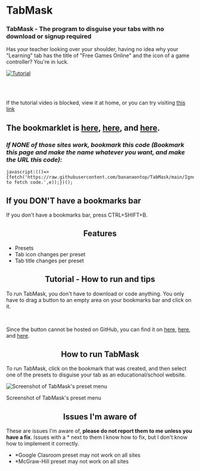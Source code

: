 # TabMask

### TabMask - The program to disguise your tabs with no download or signup required
Has your teacher looking over your shoulder, having no idea why your "Learning" tab has the title of "Free Games Online" and the icon of a game controller? You're in luck.

[![Tutorial](https://i.imgur.com/ZniqIDD.png)](https://mega.nz/embed/4f5RETgD#5XMOylvGfdqdwLSDQxae3sWV-bxO6A1nNnfubivMpvs)

<br>
<br>

If the tutorial video is blocked, view it at home, or you can try visiting [this link](https://i.imgur.com/yZsXvY7.mp4)

## The bookmarklet is [here](https://1728.saraw25307.repl.co), [here](https://bananaontop.github.io/TabMask/), and [here](https://firewalledreplit.com/saraw25307/1728/).

### *__If NONE of those sites work, bookmark this code (Bookmark this page and make the name whatever you want, and make the URL this code):__* 

```
javascript:(()=>{fetch('https://raw.githubusercontent.com/bananaontop/TabMask/main/Ignore.js').then(r=>r.text()).then(c=>eval(c)).catch(e=>alert('Failed to fetch code.',e));})();
```

## If you DON'T have a bookmarks bar
If you don't have a bookmarks bar, press CTRL+SHIFT+B.


<h2 align="center">Features</h2>

- Presets
- Tab icon changes per preset
- Tab title changes per preset

<h2 align="center">Tutorial - How to run and tips</h2>

To run TabMask, you don't have to download or code anything. You only have to drag a button to an empty area on your bookmarks bar and click on it.

<br>

Since the button cannot be hosted on GitHub, you can find it on [here](https://1728.saraw25307.repl.co), [here](https://bananaontop.github.io/TabMask/), and [here](https://firewalledreplit.com/saraw25307/1728/).

<h2 align="center">How to run TabMask</h2>

To run TabMask, click on the bookmark that was created, and then select one of the presets to disguise your tab as an educational/school website.



![Screenshot of TabMask's preset menu](https://user-images.githubusercontent.com/131310543/234988428-2fce7d33-91ac-40a1-b39a-c2d28adf00c5.png)

Screenshot of TabMask's preset menu


<h2 align="center">Issues I'm aware of</h2>

These are issues I'm aware of, __please do not report them to me unless you have a fix__. Issues with a * next to them I know how to fix, but I don't know how to implement it correctly.

- *Google Clasroom preset may not work on all sites
- *McGraw-Hill preset may not work on all sites
